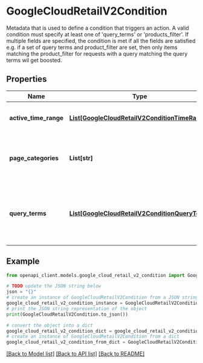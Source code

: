 # GoogleCloudRetailV2Condition

Metadata that is used to define a condition that triggers an action. A valid condition must specify at least one of 'query_terms' or 'products_filter'. If multiple fields are specified, the condition is met if all the fields are satisfied e.g. if a set of query terms and product_filter are set, then only items matching the product_filter for requests with a query matching the query terms wil get boosted.

## Properties

Name | Type | Description | Notes
------------ | ------------- | ------------- | -------------
**active_time_range** | [**List[GoogleCloudRetailV2ConditionTimeRange]**](GoogleCloudRetailV2ConditionTimeRange.md) | Range of time(s) specifying when Condition is active. Condition true if any time range matches. | [optional] 
**page_categories** | **List[str]** | Used to support browse uses cases. A list (up to 10 entries) of categories or departments. The format should be the same as UserEvent.page_categories; | [optional] 
**query_terms** | [**List[GoogleCloudRetailV2ConditionQueryTerm]**](GoogleCloudRetailV2ConditionQueryTerm.md) | A list (up to 10 entries) of terms to match the query on. If not specified, match all queries. If many query terms are specified, the condition is matched if any of the terms is a match (i.e. using the OR operator). | [optional] 

## Example

```python
from openapi_client.models.google_cloud_retail_v2_condition import GoogleCloudRetailV2Condition

# TODO update the JSON string below
json = "{}"
# create an instance of GoogleCloudRetailV2Condition from a JSON string
google_cloud_retail_v2_condition_instance = GoogleCloudRetailV2Condition.from_json(json)
# print the JSON string representation of the object
print(GoogleCloudRetailV2Condition.to_json())

# convert the object into a dict
google_cloud_retail_v2_condition_dict = google_cloud_retail_v2_condition_instance.to_dict()
# create an instance of GoogleCloudRetailV2Condition from a dict
google_cloud_retail_v2_condition_from_dict = GoogleCloudRetailV2Condition.from_dict(google_cloud_retail_v2_condition_dict)
```
[[Back to Model list]](../README.md#documentation-for-models) [[Back to API list]](../README.md#documentation-for-api-endpoints) [[Back to README]](../README.md)


